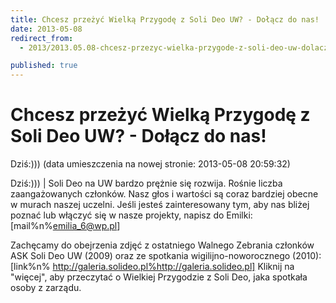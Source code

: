 ```yaml
---
title: Chcesz przeżyć Wielką Przygodę z Soli Deo UW? - Dołącz do nas!
date: 2013-05-08
redirect_from: 
  - 2013/2013.05.08-chcesz-przezyc-wielka-przygode-z-soli-deo-uw-dolacz-do-nas

published: true
---
```




# Chcesz przeżyć Wielką Przygodę z Soli Deo UW? - Dołącz do nas!

<time>Dziś:))) (data umieszczenia na nowej stronie: 2013-05-08 20:59:32)</time>

Dziś:))) | Soli Deo na UW bardzo prężnie się rozwija. Rośnie liczba zaangażowanych członków. Nasz głos i wartości są coraz bardziej obecne w murach naszej uczelni.
Jeśli jesteś zainteresowany tym, aby nas bliżej poznać lub włączyć się w nasze projekty, napisz do Emilki: [mail%n%emilia_6@wp.pl]

Zachęcamy do obejrzenia zdjęć z ostatniego Walnego Zebrania członków ASK Soli Deo UW (2009) oraz ze spotkania wigilijno-noworocznego (2010):
[link%n% http://galeria.solideo.pl%http://galeria.solideo.pl]
Kliknij na "więcej", aby przeczytać o Wielkiej 
Przygodzie z Soli Deo, jaka spotkała osoby z zarządu.

<!--{{json:{"created_date":"2013-05-08 20:59:32","publish_down":"0000-00-00 00:00:00","id":"863"}}}-->